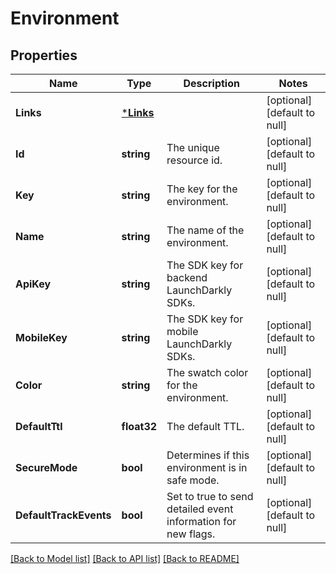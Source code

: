 # Environment

## Properties
Name | Type | Description | Notes
------------ | ------------- | ------------- | -------------
**Links** | [***Links**](Links.md) |  | [optional] [default to null]
**Id** | **string** | The unique resource id. | [optional] [default to null]
**Key** | **string** | The key for the environment. | [optional] [default to null]
**Name** | **string** | The name of the environment. | [optional] [default to null]
**ApiKey** | **string** | The SDK key for backend LaunchDarkly SDKs. | [optional] [default to null]
**MobileKey** | **string** | The SDK key for mobile LaunchDarkly SDKs. | [optional] [default to null]
**Color** | **string** | The swatch color for the environment. | [optional] [default to null]
**DefaultTtl** | **float32** | The default TTL. | [optional] [default to null]
**SecureMode** | **bool** | Determines if this environment is in safe mode. | [optional] [default to null]
**DefaultTrackEvents** | **bool** | Set to true to send detailed event information for new flags. | [optional] [default to null]

[[Back to Model list]](../README.md#documentation-for-models) [[Back to API list]](../README.md#documentation-for-api-endpoints) [[Back to README]](../README.md)


